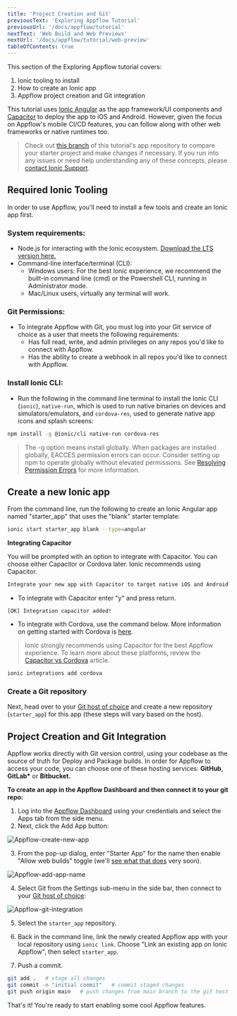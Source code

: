 ```yaml
---
title: 'Project Creation and Git'
previousText: 'Exploring Appflow Tutorial'
previousUrl: '/docs/appflow/tutorial'
nextText: 'Web Build and Web Previews'
nextUrl: '/docs/appflow/tutorial/web-preview'
tableOfContents: true
---
```


This section of the Exploring Appflow tutorial covers:

1. Ionic tooling to install
1. How to create an Ionic app
1. Appflow project creation and Git integration

This tutorial uses [Ionic Angular](https://ionicframework.com/docs/angular/overview) as the app framework/UI components and [Capacitor](https://capacitorjs.com) to deploy the app to iOS and Android. However, given the focus on Appflow's mobile CI/CD features, you can follow along with other web frameworks or native runtimes too.

> Check out [this branch](https://github.com/ionic-team/tutorial-appflow/tree/part-1_web_builds) of this tutorial's app repository to compare your starter project and make changes if necessary. If you run into any issues or need help understanding any of these concepts, please [contact Ionic Support](https://ionic.zendesk.com/hc/en-us).

## Required Ionic Tooling

In order to use Appflow, you'll need to install a few tools and create an Ionic app first.

### System requirements:
* Node.js for interacting with the Ionic ecosystem. [Download the LTS version here.](https://nodejs.org/en/)
* Command-line interface/terminal (CLI):
  * Windows users: For the best Ionic experience, we recommend the built-in command line (cmd) or the Powershell CLI, running in Administrator mode.
  * Mac/Linux users, virtually any terminal will work.

### Git Permissions:
  * To integrate Appflow with Git, you must log into your Git service of choice as a user that meets the following requirements:
      * Has full read, write, and admin privileges on any repos you'd like to connect with Appflow.
      * Has the ability to create a webhook in all repos you'd like to connect with Appflow.

### Install Ionic CLI:
* Run the following in the command line terminal to install the Ionic CLI (`ionic`), `native-run`, which is used to run native binaries on devices and simulators/emulators, and `cordova-res`, used to generate native app icons and splash screens:

```bash
npm install -g @ionic/cli native-run cordova-res
```

> The -g option means install globally. When packages are installed globally, EACCES permission errors can occur. Consider setting up npm to operate globally without elevated permissions. See [Resolving Permission Errors](https://ionicframework.com/docs/developing/tips#resolving-permission-errors) for more information.

## Create a new Ionic app

From the command line, run the following to create an Ionic Angular app named "starter_app" that uses the "blank" starter template:

```bash
ionic start starter_app blank --type=angular
```

**Integrating Capacitor**

You will be prompted with an option to integrate with Capacitor. You can choose either Capacitor or Cordova later. Ionic recommends using Capacitor.

```bash
Integrate your new app with Capacitor to target native iOS and Android? (y/N)
```

* To integrate with Capacitor enter "y" and press return.

`[OK] Integration capacitor added!`

* To integrate with Cordova, use the command below. More information on getting started with Cordova is [here](https://cordova.apache.org/#getstarted).

> Ionic strongly recommends using Capacitor for the best Appflow experience. To learn more about these platforms, review the [Capacitor vs Cordova](https://ionicframework.com/resources/articles/capacitor-vs-cordova-modern-hybrid-app-development) article.

```bash
ionic integrations add cordova
```

### Create a Git repository

Next, head over to your [Git host of choice](/docs/appflow/quickstart/connect) and create a new repository (`starter_app`) for this app (these steps will vary based on the host).

## Project Creation and Git Integration

Appflow works directly with Git version control, using your codebase as the source of truth for Deploy and Package builds. In order for Appflow to access your code, you can choose one of these hosting services: **GitHub**, **GitLab\*** or **Bitbucket.**

**To create an app in the Appflow Dashboard and then connect it to your git repo:**

1. Log into the [Appflow Dashboard](https://dashboard.ionicframework.com) using your credentials and select the Apps tab from the side menu.
2. Next, click the Add App button:

![Appflow-create-new-app](/docs/assets/img/appflow/tutorial/create-new-app.png)


3. From the pop-up dialog, enter "Starter App" for the name then enable "Allow web builds" toggle (we'll [see what that does](https://ionicframework.com/docs/appflow/web-previews) very soon).


![Appflow-add-app-name](/docs/assets/img/appflow/tutorial/add-app-name.png)

4. Select Git from the Settings sub-menu in the side bar, then connect to your [Git host of choice](https://ionicframework.com/docs/appflow/quickstart/connect#choose-your-git-integration):

![Appflow-git-integration](/docs/assets/img/appflow/tutorial/git-integration.png)

5. Select the `starter_app` repository.

6. Back in the command line, link the newly created Appflow app with your local repository using `ionic link`. Choose "Link an existing app on Ionic Appflow", then select `starter_app`.

7. Push a commit.

```bash
git add .   # stage all changes
git commit -m "initial commit"   # commit staged changes
git push origin main   # push changes from main branch to the git host
```

That's it! You're ready to start enabling some cool Appflow features.
